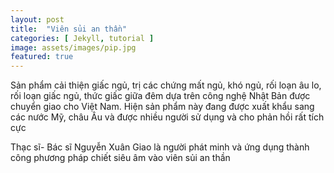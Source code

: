 ```yaml
---
layout: post
title:  "Viên sủi an thần"
categories: [ Jekyll, tutorial ]
image: assets/images/pip.jpg
featured: true
---
```

Sản phẩm cải thiện giấc ngủ, trị các chứng mất ngủ, khó ngủ, rối loạn âu lo, rối loạn giấc ngủ, thức giấc giữa đêm dựa trên công nghệ Nhật Bản được chuyển giao cho Việt Nam. Hiện sản phẩm này đang được xuất khẩu sang các nước Mỹ, châu Âu và được nhiều người sử dụng và cho phản hồi rất tích cực

Thạc sĩ- Bác sĩ Nguyễn Xuân Giao là người phát minh và ứng dụng thành công phương pháp chiết siêu âm vào viên sủi an thần
